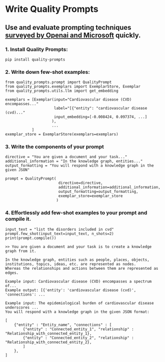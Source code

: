 # Write Quality Prompts
## Use and evaluate prompting techniques [surveyed by Openai and Microsoft](https://arxiv.org/pdf/2406.06608) quickly.

### 1. Install Quality Prompts:

`pip install quality-prompts`

### 2. Write down few-shot examples:

```
from quality_prompts.prompt import QualityPrompt
from quality_prompts.exemplars import ExemplarStore, Exemplar
from quality_prompts.utils.llm import get_embedding

exemplars = [Exemplar(input="Cardiovascular disease (CVD) encompasses..."
                      label="[{"entity": "cardiovascular disease (cvd)..."
                      input_embedding=[-0.008424, 0.097374, ...]
                     ),
                     ...
            ]
exemplar_store = ExemplarStore(exemplars=exemplars)
```

### 3. Write the components of your prompt

```
directive = "You are given a document and your task..."
additional_information = "In the knowledge graph, entities..."
output_formatting = "You will respond with a knowledge graph in the given JSON"

prompt = QualityPrompt(
                        directive=directive,
                        additional_information=additional_information,
                        output_formatting=output_formatting,
                        exemplar_store=exemplar_store
                       )
```

### 4. Effortlessly add few-shot examples to your prompt and compile it.

```
input_text = "list the disorders included in cvd"
prompt.few_shot(input_text=input_text, n_shots=2)
print(prompt.compile())
```

```
>> You are given a document and your task is to create a knowledge graph from it.
        
In the knowledge graph, entities such as people, places, objects, institutions, topics, ideas, etc. are represented as nodes.
Whereas the relationships and actions between them are represented as edges.

Example input: Cardiovascular disease (CVD) encompasses a spectrum of...
Example output: [{'entity': 'cardiovascular disease (cvd)', 'connections': ...

Example input: The epidemiological burden of cardiovascular disease underscores ...
You will respond with a knowledge graph in the given JSON format:

[
    {"entity" : "Entity_name", "connections" : [
        {"entity" : "Connected_entity_1", "relationship" : "Relationship_with_connected_entity_1},
        {"entity" : "Connected_entity_2", "relationship" : "Relationship_with_connected_entity_2},
        ]
    },
]
```
